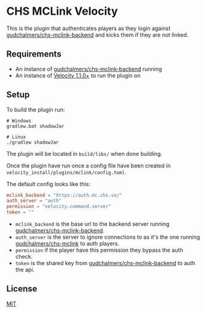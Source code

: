 # CHS MCLink Velocity

This is the plugin that authenticates players as they login against [gudchalmers/chs-mclink-backend][1] and kicks them if they are not linked.

## Requirements

- An instance of [gudchalmers/chs-mclink-backend][1] running
- An instance of [Velocity 1.1.0+][2] to run the plugin on

## Setup

To build the plugin run:

```shell script
# Windows
gradlew.bat shadowJar
```
```shell script
# Linux
./gradlew shadowJar
```

The plugin will be located in `build/libs/` when done building.

Once the plugin have run once a config file have been created in `velocity_install/plugins/mclink/config.toml`.

The default config looks like this:

```toml
mclink_backend = "https://auth.mc.chs.se/"
auth_server = "auth"
permission = "velocity.command.server"
token = ""
```

- `mclink_backend` is the base url to the backend server running [gudchalmers/chs-mclink-backend][3].
- `auth_server` is the server to ignore connections to as it's the one running [gudchalmers/chs-mclink][1] to auth players.
- `permission` if the player have this permission they bypass the auth check.
- `token` is the shared key from [gudchalmers/chs-mclink-backend][3] to auth the api.

## License

[MIT][4]

[1]: https://github.com/gudchalmers/chs-mclink
[2]: https://velocitypowered.com/
[3]: https://github.com/gudchalmers/chs-mclink-backend
[4]: https://choosealicense.com/licenses/mit/
